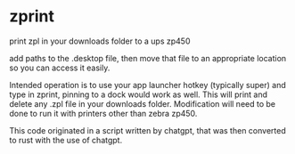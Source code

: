# zprint
print zpl in your downloads folder to a ups zp450

add paths to the .desktop file, then move that file to an appropriate location so you can access it easily.

Intended operation is to use your app launcher hotkey (typically super) and type in zprint, pinning to a dock would work as well.
This will print and delete any .zpl file in your downloads folder. Modification will need to be done to run it with printers other than zebra zp450.


This code originated in a script written by chatgpt, that was then converted to rust with the use of chatgpt.
